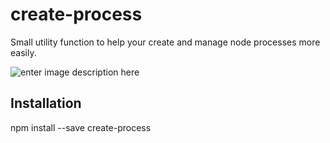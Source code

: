 # create-process
Small utility function to help your create and manage node processes more easily.

![enter image description here](https://img.shields.io/npm/dt/create-process)

## Installation
  npm install --save create-process

